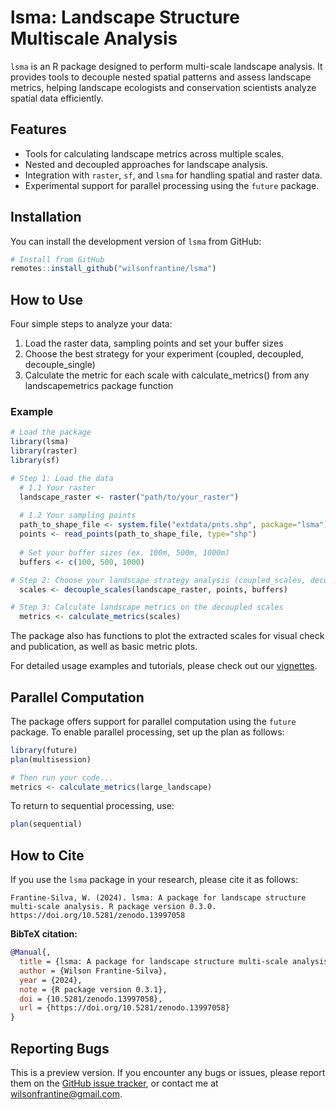 # lsma: Landscape Structure Multiscale Analysis

`lsma` is an R package designed to perform multi-scale landscape analysis. It provides tools to decouple nested spatial patterns and assess landscape metrics, helping landscape ecologists and conservation scientists analyze spatial data efficiently.

## Features

- Tools for calculating landscape metrics across multiple scales.
- Nested and decoupled approaches for landscape analysis.
- Integration with `raster`, `sf`, and `lsma` for handling spatial and raster data.
- Experimental support for parallel processing using the `future` package.

## Installation

You can install the development version of `lsma` from GitHub:

```r
# Install from GitHub
remotes::install_github("wilsonfrantine/lsma")
```

## How to Use

Four simple steps to analyze your data:
1. Load the raster data, sampling points and set your buffer sizes
2. Choose the best strategy for your experiment (coupled, decoupled, decouple_single)
3. Calculate the metric for each scale with calculate_metrics() from any landscapemetrics package function

### Example

```r
# Load the package
library(lsma)
library(raster)
library(sf)

# Step 1: Load the data
  # 1.1 Your raster
  landscape_raster <- raster("path/to/your_raster")
  
  # 1.2 Your sampling points
  path_to_shape_file <- system.file("extdata/pnts.shp", package="lsma")
  points <- read_points(path_to_shape_file, type="shp")
  
  # Set your buffer sizes (ex. 100m, 500m, 1000m)
  buffers <- c(100, 500, 1000)

# Step 2: Choose your landscape strategy analysis (coupled_scales, decouple_scales, decouple_single_scale) 
  scales <- decouple_scales(landscape_raster, points, buffers)

# Step 3: Calculate landscape metrics on the decoupled scales
  metrics <- calculate_metrics(scales)

```

The package also has functions to plot the extracted scales for visual check and publication, as well as basic metric plots.

For detailed usage examples and tutorials, please check out our [vignettes](https://wilsonfrantine.github.io/lsma/).

## Parallel Computation

The package offers support for parallel computation using the `future` package. To enable parallel processing, set up the plan as follows:

```r
library(future)
plan(multisession)

# Then run your code...
metrics <- calculate_metrics(large_landscape)
```

To return to sequential processing, use:

```r
plan(sequential)
```

## How to Cite

If you use the `lsma` package in your research, please cite it as follows:

```
Frantine-Silva, W. (2024). lsma: A package for landscape structure multi-scale analysis. R package version 0.3.0. https://doi.org/10.5281/zenodo.13997058
```

**BibTeX citation:**
```bibtex
@Manual{,
  title = {lsma: A package for landscape structure multi-scale analysis},
  author = {Wilson Frantine-Silva},
  year = {2024},
  note = {R package version 0.3.1},
  doi = {10.5281/zenodo.13997058},
  url = {https://doi.org/10.5281/zenodo.13997058}
}
```

## Reporting Bugs

This is a preview version. If you encounter any bugs or issues, please report them on the [GitHub issue tracker](https://github.com/wilsonfrantine/lsma/issues), or contact me at wilsonfrantine@gmail.com.
